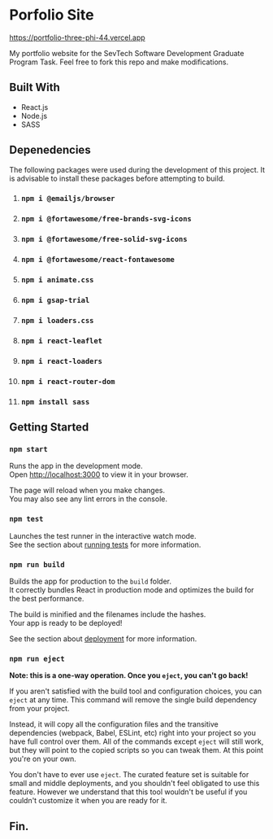 # Porfolio Site

https://portfolio-three-phi-44.vercel.app

My portfolio website for the SevTech Software Development Graduate Program Task. Feel free to fork this repo and make modifications.

## Built With

- React.js
- Node.js
- SASS

## Depenedencies

The following packages were used during the development of this project. It is advisable to install these packages before attempting to build.

1.  ### `npm i @emailjs/browser`

2.  ### `npm i @fortawesome/free-brands-svg-icons`
3.  ### `npm i @fortawesome/free-solid-svg-icons`
4.  ### `npm i @fortawesome/react-fontawesome`
5.  ### `npm i animate.css`
6.  ### `npm i gsap-trial`
7.  ### `npm i loaders.css`
8.  ### `npm i react-leaflet`
9.  ### `npm i react-loaders`
10. ### `npm i react-router-dom`
11. ### `npm install sass`

## Getting Started

### `npm start`

Runs the app in the development mode.\
Open [http://localhost:3000](http://localhost:3000) to view it in your browser.

The page will reload when you make changes.\
You may also see any lint errors in the console.

### `npm test`

Launches the test runner in the interactive watch mode.\
See the section about [running tests](https://facebook.github.io/create-react-app/docs/running-tests) for more information.

### `npm run build`

Builds the app for production to the `build` folder.\
It correctly bundles React in production mode and optimizes the build for the best performance.

The build is minified and the filenames include the hashes.\
Your app is ready to be deployed!

See the section about [deployment](https://facebook.github.io/create-react-app/docs/deployment) for more information.

### `npm run eject`

**Note: this is a one-way operation. Once you `eject`, you can't go back!**

If you aren't satisfied with the build tool and configuration choices, you can `eject` at any time. This command will remove the single build dependency from your project.

Instead, it will copy all the configuration files and the transitive dependencies (webpack, Babel, ESLint, etc) right into your project so you have full control over them. All of the commands except `eject` will still work, but they will point to the copied scripts so you can tweak them. At this point you're on your own.

You don't have to ever use `eject`. The curated feature set is suitable for small and middle deployments, and you shouldn't feel obligated to use this feature. However we understand that this tool wouldn't be useful if you couldn't customize it when you are ready for it.

## Fin.
